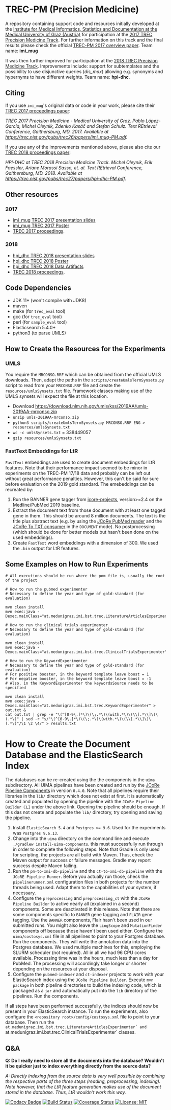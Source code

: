 # TREC-PM (Precision Medicine)

A repository containing support code and resources initially developed at the [Institute for Medical Informatics, Statistics and Documentation at the Medical University of Graz (Austria)](https://www.medunigraz.at/imi/en/) for participation at the [2017 TREC Precision Medicine Track](http://trec-cds.appspot.com/2017.html). For further information on this track and the final results please check the official [TREC-PM 2017 overview paper](https://trec.nist.gov/pubs/trec26/papers/Overview-PM.pdf). Team name: **imi_mug**

It was then further improved for participation at the [2018 TREC Precision Medicine Track](http://trec-cds.appspot.com/2018.html). Improvements include: support for subtemplates and the possibility to use disjunctive queries (_dis\_max_) allowing e.g. synonyms and hypernyms to have different weights. Team name: **hpi-dhc**.

## Citing

If you use `imi_mug`'s original data or code in your work, please cite their [TREC 2017 proceedings paper](https://trec.nist.gov/pubs/trec26/papers/imi_mug-PM.pdf):

*TREC 2017 Precision Medicine - Medical University of Graz. Pablo López-García, Michel Oleynik, Zdenko Kasáč and Stefan Schulz. Text REtrieval Conference, Gaithersburg, MD. 2017. Available at https://trec.nist.gov/pubs/trec26/papers/imi_mug-PM.pdf.*

If you use any of the improvements mentioned above, please also cite our [TREC 2018 proceedings paper](https://trec.nist.gov/pubs/trec27/papers/hpi-dhc-PM.pdf):

*HPI-DHC at TREC 2018 Precision Medicine Track. Michel Oleynik, Erik Faessler, Ariane Morassi Sasso, et. al. Text REtrieval Conference, Gaithersburg, MD. 2018. Available at https://trec.nist.gov/pubs/trec27/papers/hpi-dhc-PM.pdf.*

## Other resources

### 2017
* [imi_mug TREC 2017 presentation slides](https://github.com/bst-mug/trec2017/blob/master/docs/presentation.pdf)
* [imi_mug TREC 2017 Poster](https://github.com/bst-mug/trec2017/blob/master/docs/poster.pdf)
* [TREC 2017 proceedings](https://trec.nist.gov/pubs/trec26/trec2017.html).


### 2018
* [hpi_dhc TREC 2018 presentation slides](https://github.com/hpi-dhc/trec-pm/blob/master/docs/2018/presentation.pdf)
* [hpi_dhc TREC 2018 Poster](https://github.com/hpi-dhc/trec-pm/blob/master/docs/2018/poster.pdf)
* [hpi_dhc TREC 2018 Data Artifacts](https://figshare.com/projects/TREC_PM_2018_Data_hpi-dhc_/56882)
* [TREC 2018 proceedings](https://trec.nist.gov/pubs/trec27/trec2018.html).

## Code Dependencies

- JDK 11+ (won't compile with JDK8)
- maven
- make (for `trec_eval` tool)
- gcc (for `trec_eval` tool)
- perl (for `sample_eval` tool)
- Elasticsearch 5.4.0+
- python3 (to parse UMLS)

## How to Create the Resources for the Experiments

### UMLS

You require the `MRCONSO.RRF` which can be obtained from the official UMLS downloads.
Then, adapt the paths in the `scripts/createUmlsTermSynsets.py` script to read from your `MRCONSO.RRF` file and
create the `resources/umlsSynsets.txt` file. Framework classes making use of the UMLS synsets will expect
the file at this location.

- Download https://download.nlm.nih.gov/umls/kss/2019AA/umls-2019AA-mrconso.zip
- `unzip umls-2019AA-mrconso.zip`
- `python3 scripts/createUmlsTermSynsets.py MRCONSO.RRF ENG > resources/umlsSynsets.txt`
- `wc -c umlsSynsets.txt` = 338449057
- `gzip resources/umlsSynsets.txt`

### FastText Embeddings for LtR

`FastText` embeddings are used to create document embeddings for LtR features. Note that their performance impact seemed to be minor in experiments on the TREC-PM 17/18 data and probably can be left out without great performance penalties. However, this can't be said for sure before evaluation on the 2019 gold standard.
The emebeddings can be recreated by:
1. Run the BANNER gene tagger from [jcore-projects](https://github.com/JULIELab/jcore-projects/tree/master/jcore-jnet-ae-biomedical-english), version>=2.4 on the Medline/PubMed 2019 baseline.
2. Extract the document text from those document with at least one tagged gene in them. This should be around 8 million documents. The text is the title plus abstract text (e.g. by using the [JCoRe PubMed reader](https://github.com/JULIELab/jcore-projects/tree/master/jcore-pubmed-reader) and the [JCoRe To TXT consumer](https://github.com/JULIELab/jcore-base/tree/master/jcore-txt-consumer) in the `DOCUMENT` mode). No postprocessing (which should be done for better models but hasn't been done on the used embeddings).
3. Create `FastText` word embeddings with a dimension of 300. We used the `.bin` output for LtR features.

## Some Examples on How to Run Experiments

```
# All executions should be run where the pom file is, usually the root of the project

# How to run the pubmed experimenter
# Necessary to define the year and type of gold-standard (for evaluation)

mvn clean install
mvn exec:java -Dexec.mainClass="at.medunigraz.imi.bst.trec.LiteratureArticlesExperimenter"

# How to run the clinical trials experimenter
# Necessary to define the year and type of gold-standard (for evaluation)

mvn clean install
mvn exec:java -Dexec.mainClass="at.medunigraz.imi.bst.trec.ClinicalTrialsExperimenter"

# How to run the KeywordExperimenter
# Necessary to define the year and type of gold-standard (for evaluation)
# For positive booster, in the keyword template leave boost = 1
# For negative booster, in the keyword template leave boost = -1
# Also, in the KeywordExperimenter the keywordsSource needs to be specified

mvn clean install
mvn exec:java -Dexec.mainClass="at.medunigraz.imi.bst.trec.KeywordExperimenter" > out.txt &
cat out.txt | grep -e "\(^[0-9\.]*\)\(\;.*\)\(with.*\)\(\\[.*\\]\)\(.*\)" | sed -r "s/"\(^[0-9\.]*\)\(\;.*\)\(with.*\)\(\\[.*\\]\)\(.*\)"/\1 \2 \4/" > results.txt
```
# How to Create the Document Database and the ElasticSearch Index

The databases can be re-created using the the components in the `uima` subdirectory.
All UIMA pipelines have been created and run by the [JCoRe Pipeline Components](https://github.com/JULIELab/jcore-pipeline-modules) in version `0.4.0`. Note that all pipelines require their libraries in the `lib/` directory which does not exist at first. It is automatically created and populated by opening the pipeline with the `JCoRe Pipeline Builder CLI` under the above link. Opening the pipeline should be enough. If this das not create and populate the `lib/` directory, try opening and saving the pipeline.

1. Install `ElasticSearch 5.4` and `Postgres >= 9.6`. Used for the experiments was `Postgres 9.6.13`.
1. Change into the `uima` directory on the command line and execute `./gradlew install-uima-components`. this must successfully run through in order to complete the following steps. Note that Gradle is only used for scripting, the projects are all build with Maven. Thus, check the Maven output for success or failure messages. Gradle may report success despite Maven failing.
1. Run the `pm-to-xmi-db-pipeline` and the `ct-to-xmi-db-pipeline` with the `JCoRE Pipeline Runner`. Before you actually run those, check the `pipelinerunner.xml` configuration files in both projects for the number threads being used. Adapt them to the capabilities of your system, if necessary.
1. Configure the `preprocessing` and `preprocessing_ct` with the `JCoRe Pipeline Builder` to active nearly all (explained in a second) components. Some are deactivated in this release. Note that there are some components specific to `BANNER` gene tagging and `FLAIR` gene tagging. Use the `BANNER` components, Flair hasn't been used in our submitted runs. You might also leave the `LingScope` and `MutationFinder` components off because those haven't been used either. Configure the `uima/costosys.xml` file in all pipelines to point to your Postgres database. Run the components. They will write the annotation data into the Postgres database. We used multiple machines for this, employing the SLURM scheduler (not required). All in all we had 96 CPU cores available. Processing time was in the hours, much less than a day for PubMed. The processing will accordingly take longer or shorter depending on the resources at your disposal.
1. Configure the `pubmed-indexer` and `ct-indexer` projects to work with your ElasticSearch index using the `JCoRe Pipeline Builder`. Execute `mvn package` in both pipeline directories to build the indexing code, which is packaged as a `jar` and automatically put into the `lib` directory of the pipelines. Run the components.

If all steps have been performed successfully, the indices should now be present in your ElasticSearch instance. To run the experiments, also configure the `<repository root>/config/costosys.xml`  file to point to your database. Then run the `at.medunigraz.imi.bst.trec.LiteratureArticlesExperimenter´ and `at.medunigraz.imi.bst.trec.ClinicalTrialsExperimenter` classes.

## Q&A
**Q: Do I really need to store all the documents into the database? Wouldn't it be quicker just to index everything directly from the source data?**

*A: Directly indexing from the source data is very well possible by combining the respective parts of the three steps (reading, preprocessing, indexing). Note however, that the LtR feature generation makes use of the document stored in the database. Thus, LtR wouldn't work this way.*

[![Codacy Badge](https://api.codacy.com/project/badge/Grade/2b63c0e0c69140318323c9eb1cd19f32)](https://www.codacy.com/app/michelole/trec-pm)
[![Build Status](https://travis-ci.com/JULIELab/trec-pm.svg?branch=master)](https://travis-ci.com/JULIELab/trec-pm)
[![Coverage Status](https://coveralls.io/repos/github/michelole/trec-pm/badge.svg?branch=master)](https://coveralls.io/github/michelole/trec-pm?branch=master)
[![License: MIT](https://img.shields.io/badge/License-MIT-yellow.svg)](https://opensource.org/licenses/MIT)
